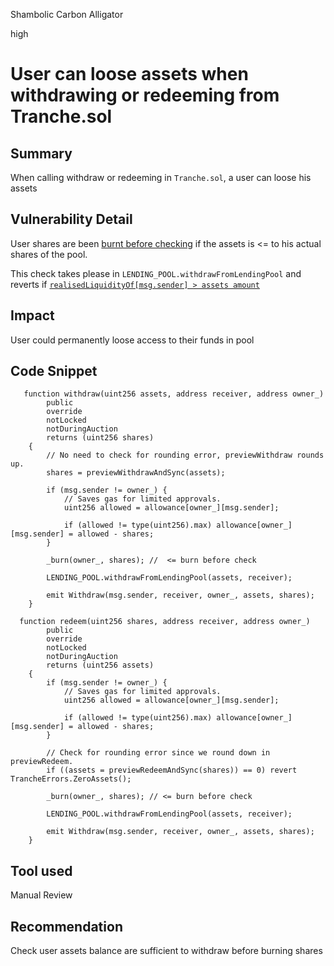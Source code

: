 Shambolic Carbon Alligator

high

# User can loose assets when withdrawing  or redeeming from Tranche.sol

## Summary
When calling withdraw or redeeming in `Tranche.sol`, a user can loose his assets 

## Vulnerability Detail
  User shares are been [burnt before checking](https://github.com/sherlock-audit/2023-12-arcadia/blob/main/lending-v2/src/Tranche.sol#L225) if the assets is <= to his actual shares of the pool. 

This check takes please in `LENDING_POOL.withdrawFromLendingPool` and reverts if [`realisedLiquidityOf[msg.sender] > assets amount`](https://github.com/sherlock-audit/2023-12-arcadia/blob/main/lending-v2/src/LendingPool.sol#L377)

## Impact

User could permanently loose access to their funds in pool

## Code Snippet

```solidity
   function withdraw(uint256 assets, address receiver, address owner_)
        public
        override
        notLocked
        notDuringAuction
        returns (uint256 shares)
    {
        // No need to check for rounding error, previewWithdraw rounds up.
        shares = previewWithdrawAndSync(assets);

        if (msg.sender != owner_) {
            // Saves gas for limited approvals.
            uint256 allowed = allowance[owner_][msg.sender];

            if (allowed != type(uint256).max) allowance[owner_][msg.sender] = allowed - shares;
        }

        _burn(owner_, shares); //  <= burn before check

        LENDING_POOL.withdrawFromLendingPool(assets, receiver);

        emit Withdraw(msg.sender, receiver, owner_, assets, shares);
    }
```

```solidity
  function redeem(uint256 shares, address receiver, address owner_)
        public
        override
        notLocked
        notDuringAuction
        returns (uint256 assets)
    {
        if (msg.sender != owner_) {
            // Saves gas for limited approvals.
            uint256 allowed = allowance[owner_][msg.sender];

            if (allowed != type(uint256).max) allowance[owner_][msg.sender] = allowed - shares;
        }

        // Check for rounding error since we round down in previewRedeem.
        if ((assets = previewRedeemAndSync(shares)) == 0) revert TrancheErrors.ZeroAssets();

        _burn(owner_, shares); // <= burn before check

        LENDING_POOL.withdrawFromLendingPool(assets, receiver);

        emit Withdraw(msg.sender, receiver, owner_, assets, shares);
    }
 ```

## Tool used

Manual Review

## Recommendation
Check user assets balance are sufficient  to withdraw before burning shares